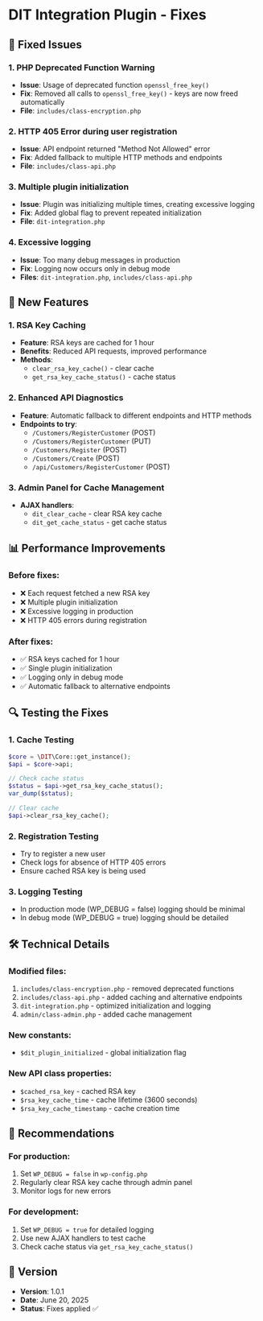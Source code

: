 # DIT Integration Plugin - Fixes

## 🔧 Fixed Issues

### 1. **PHP Deprecated Function Warning**
- **Issue**: Usage of deprecated function `openssl_free_key()`
- **Fix**: Removed all calls to `openssl_free_key()` - keys are now freed automatically
- **File**: `includes/class-encryption.php`

### 2. **HTTP 405 Error during user registration**
- **Issue**: API endpoint returned "Method Not Allowed" error
- **Fix**: Added fallback to multiple HTTP methods and endpoints
- **File**: `includes/class-api.php`

### 3. **Multiple plugin initialization**
- **Issue**: Plugin was initializing multiple times, creating excessive logging
- **Fix**: Added global flag to prevent repeated initialization
- **File**: `dit-integration.php`

### 4. **Excessive logging**
- **Issue**: Too many debug messages in production
- **Fix**: Logging now occurs only in debug mode
- **Files**: `dit-integration.php`, `includes/class-api.php`

## 🚀 New Features

### 1. **RSA Key Caching**
- **Feature**: RSA keys are cached for 1 hour
- **Benefits**: Reduced API requests, improved performance
- **Methods**: 
  - `clear_rsa_key_cache()` - clear cache
  - `get_rsa_key_cache_status()` - cache status

### 2. **Enhanced API Diagnostics**
- **Feature**: Automatic fallback to different endpoints and HTTP methods
- **Endpoints to try**:
  - `/Customers/RegisterCustomer` (POST)
  - `/Customers/RegisterCustomer` (PUT)
  - `/Customers/Register` (POST)
  - `/Customers/Create` (POST)
  - `/api/Customers/RegisterCustomer` (POST)

### 3. **Admin Panel for Cache Management**
- **AJAX handlers**:
  - `dit_clear_cache` - clear RSA key cache
  - `dit_get_cache_status` - get cache status

## 📊 Performance Improvements

### Before fixes:
- ❌ Each request fetched a new RSA key
- ❌ Multiple plugin initialization
- ❌ Excessive logging in production
- ❌ HTTP 405 errors during registration

### After fixes:
- ✅ RSA keys cached for 1 hour
- ✅ Single plugin initialization
- ✅ Logging only in debug mode
- ✅ Automatic fallback to alternative endpoints

## 🔍 Testing the Fixes

### 1. **Cache Testing**
```php
$core = \DIT\Core::get_instance();
$api = $core->api;

// Check cache status
$status = $api->get_rsa_key_cache_status();
var_dump($status);

// Clear cache
$api->clear_rsa_key_cache();
```

### 2. **Registration Testing**
- Try to register a new user
- Check logs for absence of HTTP 405 errors
- Ensure cached RSA key is being used

### 3. **Logging Testing**
- In production mode (WP_DEBUG = false) logging should be minimal
- In debug mode (WP_DEBUG = true) logging should be detailed

## 🛠️ Technical Details

### Modified files:
1. `includes/class-encryption.php` - removed deprecated functions
2. `includes/class-api.php` - added caching and alternative endpoints
3. `dit-integration.php` - optimized initialization and logging
4. `admin/class-admin.php` - added cache management

### New constants:
- `$dit_plugin_initialized` - global initialization flag

### New API class properties:
- `$cached_rsa_key` - cached RSA key
- `$rsa_key_cache_time` - cache lifetime (3600 seconds)
- `$rsa_key_cache_timestamp` - cache creation time

## 📝 Recommendations

### For production:
1. Set `WP_DEBUG = false` in `wp-config.php`
2. Regularly clear RSA key cache through admin panel
3. Monitor logs for new errors

### For development:
1. Set `WP_DEBUG = true` for detailed logging
2. Use new AJAX handlers to test cache
3. Check cache status via `get_rsa_key_cache_status()`

## 🔄 Version
- **Version**: 1.0.1
- **Date**: June 20, 2025
- **Status**: Fixes applied ✅ 